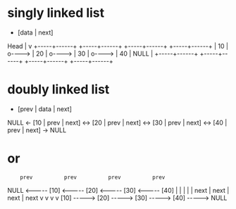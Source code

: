 


# singly linked list
 - [data | next]


Head
 |
 v
+-----+------+     +-----+------+     +-----+------+     +-----+------+
| 10  |  o---->  | 20  |  o---->  | 30  |  o---->  | 40  |  NULL |
+-----+------+     +-----+------+     +-----+------+     +-----+------+



# doubly linked list

- [prev | data | next]


NULL <- [10 | prev | next] <-> [20 | prev | next] <-> [30 | prev | next] <-> [40 | prev | next] -> NULL


# or  


        prev          prev          prev          prev
NULL  <----- [10] <----- [20] <----- [30] <----- [40]
         |             |             |             |
         | next        | next        | next        | next
         v             v             v             v
       [10] -----> [20] -----> [30] -----> [40] -----> NULL



 
